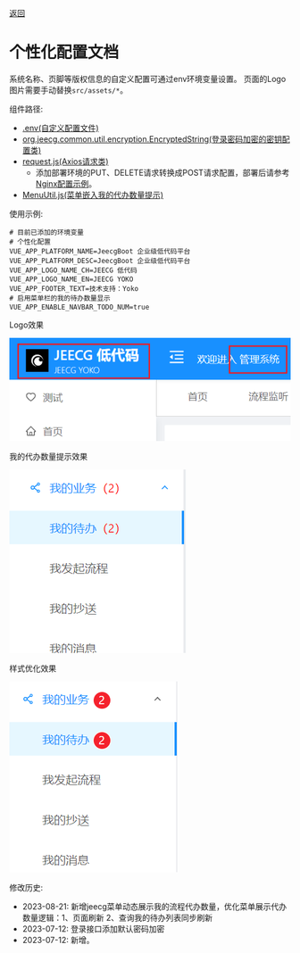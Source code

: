 [返回](../)

# 个性化配置文档

系统名称、页脚等版权信息的自定义配置可通过env环境变量设置。
页面的Logo图片需要手动替换`src/assets/*`。

组件路径: 
* [.env(自定义配置文件)](https://github.com/yoko-murasame/ant-design-vue-jeecg/blob/yoko/.env)
* [org.jeecg.common.util.encryption.EncryptedString(登录密码加密的密钥配置类)](https://github.com/yoko-murasame/jeecg-boot/blob/yoko-3.4.3last//jeecg-boot-base-core/src/main/java/org/jeecg/common/util/encryption/EncryptedString.java)
* [request.js(Axios请求类)](https://github.com/yoko-murasame/ant-design-vue-jeecg/blob/yoko/src/utils/request.js)
  * 添加部署环境的PUT、DELETE请求转换成POST请求配置，部署后请参考[Nginx配置示例](https://github.com/yoko-murasame/jeecg-boot/blob/yoko-3.4.3last/docs/DevOps/nginx)。
* [MenuUtil.js(菜单嵌入我的代办数量提示)](https://github.com/yoko-murasame/ant-design-vue-jeecg/blob/yoko/src/components/yoko/utils/MenuUtil.js)

使用示例:
```properties
# 目前已添加的环境变量
# 个性化配置
VUE_APP_PLATFORM_NAME=JeecgBoot 企业级低代码平台
VUE_APP_PLATFORM_DESC=JeecgBoot 企业级低代码平台
VUE_APP_LOGO_NAME_CH=JEECG 低代码
VUE_APP_LOGO_NAME_EN=JEECG YOKO
VUE_APP_FOOTER_TEXT=技术支持：Yoko
# 启用菜单栏的我的待办数量显示
VUE_APP_ENABLE_NAVBAR_TODO_NUM=true
```

Logo效果

![2023-08-21_14-42-17.png](./assets/个性化配置文档-1692600227635.png)

我的代办数量提示效果

![2023-08-21_14-46-09.png](./assets/个性化配置文档-1692600382231.png)

样式优化效果

![2023-08-21_15-23-42.png](./assets/个性化配置文档-1692602624011.png)


修改历史:
* 2023-08-21: 新增jeecg菜单动态展示我的流程代办数量，优化菜单展示代办数量逻辑：1、页面刷新 2、查询我的待办列表同步刷新
* 2023-07-12: 登录接口添加默认密码加密
* 2023-07-12: 新增。
